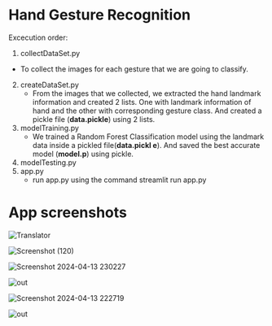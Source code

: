 # Hand Gesture Recognition

Excecution order:

1.  collectDataSet.py
   - To collect the images for each gesture that we are going to classify.
2. createDataSet.py
   - From the images that we collected, we extracted the hand landmark information and created 2 lists. One with landmark information of hand and the other with corresponding gesture class. And created a pickle file (**data.pickle**) using 2 lists.
3. modelTraining.py
   - We trained a Random Forest Classification model using the landmark data inside a pickled file(**data.pickl
     e**). And saved the best accurate model (**model.p**) using pickle.
4. modelTesting.py
5. app.py
   - run app.py using the command streamlit run app.py
# App screenshots
![Translator](https://github.com/AnjaliiK/Hand-Gesture-Recognition/assets/79195160/8c5afaa5-2e7d-4d51-a231-9c45db3e28d4)

![Screenshot (120)](https://github.com/AnjaliiK/Hand-Gesture-Recognition/assets/79195160/0cb8fe01-2767-4a58-ad59-4ddfa5aed0fc)

![Screenshot 2024-04-13 230227](https://github.com/AnjaliiK/Hand-Gesture-Recognition/assets/79195160/9ea4e138-f62a-4965-a9ea-82c48437b134)

![out](https://github.com/AnjaliiK/Hand-Gesture-Recognition/assets/79195160/1679a083-2fc4-4d8c-9ac3-0c5b201f480c)


![Screenshot 2024-04-13 222719](https://github.com/AnjaliiK/Hand-Gesture-Recognition/assets/79195160/31db2b55-27ed-49db-8678-8c9910c0a2cf)

![out](https://github.com/AnjaliiK/Hand-Gesture-Recognition/assets/79195160/8bfb49dd-b649-4fe1-8d68-5eaa5a552835)




